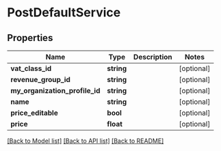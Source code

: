 # PostDefaultService

## Properties

 Name                           | Type       | Description | Notes      
--------------------------------|------------|-------------|------------
 **vat_class_id**               | **string** |             | [optional] 
 **revenue_group_id**           | **string** |             | [optional] 
 **my_organization_profile_id** | **string** |             | [optional] 
 **name**                       | **string** |             | [optional] 
 **price_editable**             | **bool**   |             | [optional] 
 **price**                      | **float**  |             | [optional] 

[[Back to Model list]](../../README.md#documentation-for-models) [[Back to API list]](../../README.md#documentation-for-api-endpoints) [[Back to README]](../../README.md)


